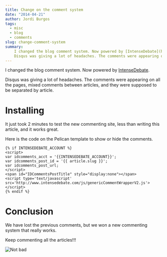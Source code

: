 ```yaml
---
title: Change on the comment system
date: "2014-04-21"
author: Jordi Burgos
tags:
  - misc 
  - blog
  - comments
slug: change-comment-system
summary:
    I changed the blog comment system. Now powered by [IntenseDebate](http://www.intensedebate.com).
    Disqus was giving a lot of headaches. The comments were appearing on all the pages, mixed comments between articles, and they were supposed to be separated by article.
---
```


I changed the blog comment system. Now powered by [IntenseDebate](http://www.intensedebate.com).

Disqus was giving a lot of headaches. The comments were appearing on all the pages, mixed comments between articles, and they were supposed to be separated by article.

Installing
==========

It just took 2 minutes to test the new commenting site, less than writing this article, and it works great.

Here is the code on the Pelican template to show or hide the comments.

    {% if INTENSEDEBATE_ACCOUNT %}
    <script>
    var idcomments_acct = '{{INTENSEDEBATE_ACCOUNT}}';
    var idcomments_post_id = '{{ article.slug }}';
    var idcomments_post_url;
    </script>
    <span id="IDCommentsPostTitle" style="display:none"></span>
    <script type='text/javascript' src='http://www.intensedebate.com/js/genericCommentWrapperV2.js'></script>
    {% endif %}

Conclusion
==========

We have lost the previous comments, but we won a new commenting system that really works.
    
Keep commenting all the articles!!!

![Not bad](/images/meme/surprise.gif)
